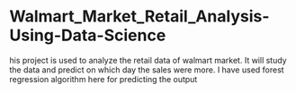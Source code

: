 # Walmart_Market_Retail_Analysis-Using-Data-Science
his project is used to analyze the retail data of walmart market. It will study the data and predict on which day the sales were more. I have used forest regression algorithm here for predicting the output 
